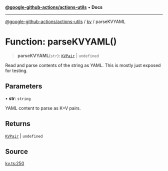 [**@google-github-actions/actions-utils**](../../README.md) • **Docs**

***

[@google-github-actions/actions-utils](../../modules.md) / [kv](../README.md) / parseKVYAML

# Function: parseKVYAML()

> **parseKVYAML**(`str`): [`KVPair`](../type-aliases/KVPair.md) \| `undefined`

Read and parse contents of the string as YAML. This is mostly just exposed
for testing.

## Parameters

• **str**: `string`

YAML content to parse as K=V pairs.

## Returns

[`KVPair`](../type-aliases/KVPair.md) \| `undefined`

## Source

[kv.ts:250](https://github.com/google-github-actions/actions-utils/blob/main/src/kv.ts#L250)

